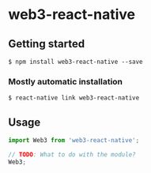 # web3-react-native

## Getting started

`$ npm install web3-react-native --save`

### Mostly automatic installation

`$ react-native link web3-react-native`

## Usage

```javascript
import Web3 from 'web3-react-native';

// TODO: What to do with the module?
Web3;
```
